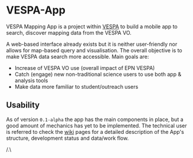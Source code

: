 # VESPA-App

VESPA Mapping App is a project within [VESPA] to build a mobile app to search, discover mapping data from the VESPA VO.

A web-based interface already exists but it is neither user-friendly nor allows for map-based query and visualisation.
The overall objective is to make VESPA data search more accessible.
Main goals are:
* Increase of VESPA VO use (overall impact of EPN VESPA)
* Catch (engage) new non-traditional science users to use both app & analysis tools
* Make data more familiar to student/outreach users

## Usability

As of version `0.1-alpha` the app has the main components in place, but a good
amount of mechanics has yet to be implemented.
The technical user is referred to check the [wiki] pages for a detailed
description of the App's structure, development status and data/work flow.

/.\

[vespa]: http://voparis-europlanet-dev.obspm.fr
[wiki]: https://github.com/chbrandt/vespaapp/wiki
